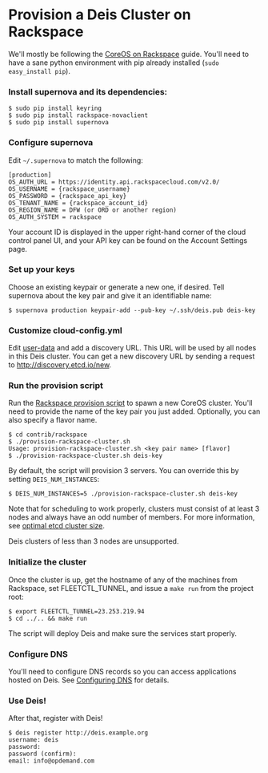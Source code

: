 # Provision a Deis Cluster on Rackspace

We'll mostly be following the [CoreOS on Rackspace](https://coreos.com/docs/running-coreos/cloud-providers/rackspace/) guide. You'll need to have a sane python environment with pip already installed (`sudo easy_install pip`).

### Install supernova and its dependencies:
```console
$ sudo pip install keyring
$ sudo pip install rackspace-novaclient
$ sudo pip install supernova
```

### Configure supernova
Edit `~/.supernova` to match the following:
```
[production]
OS_AUTH_URL = https://identity.api.rackspacecloud.com/v2.0/
OS_USERNAME = {rackspace_username}
OS_PASSWORD = {rackspace_api_key}
OS_TENANT_NAME = {rackspace_account_id}
OS_REGION_NAME = DFW (or ORD or another region)
OS_AUTH_SYSTEM = rackspace
```

Your account ID is displayed in the upper right-hand corner of the cloud control panel UI, and your API key can be found on the Account Settings page.

### Set up your keys
Choose an existing keypair or generate a new one, if desired. Tell supernova about the key pair and give it an identifiable name:

```console
$ supernova production keypair-add --pub-key ~/.ssh/deis.pub deis-key
```

### Customize cloud-config.yml
Edit [user-data](../coreos/user-data) and add a discovery URL. This URL will be used by all nodes in this Deis cluster. You can get a new discovery URL by sending a request to http://discovery.etcd.io/new.

### Run the provision script
Run the [Rackspace provision script](provision-rackspace-cluster.sh) to spawn a new CoreOS cluster.
You'll need to provide the name of the key pair you just added. Optionally, you can also specify a flavor name.
```console
$ cd contrib/rackspace
$ ./provision-rackspace-cluster.sh
Usage: provision-rackspace-cluster.sh <key pair name> [flavor]
$ ./provision-rackspace-cluster.sh deis-key
```

By default, the script will provision 3 servers. You can override this by setting `DEIS_NUM_INSTANCES`:
```console
$ DEIS_NUM_INSTANCES=5 ./provision-rackspace-cluster.sh deis-key
```

Note that for scheduling to work properly, clusters must consist of at least 3 nodes and always have an odd number of members.
For more information, see [optimal etcd cluster size](https://github.com/coreos/etcd/blob/master/Documentation/optimal-cluster-size.md).

Deis clusters of less than 3 nodes are unsupported.

### Initialize the cluster
Once the cluster is up, get the hostname of any of the machines from Rackspace, set
FLEETCTL_TUNNEL, and issue a `make run` from the project root:
```console
$ export FLEETCTL_TUNNEL=23.253.219.94
$ cd ../.. && make run
```
The script will deploy Deis and make sure the services start properly.

### Configure DNS
You'll need to configure DNS records so you can access applications hosted on Deis. See [Configuring DNS](http://docs.deis.io/en/latest/operations/configure-dns/) for details.

### Use Deis!
After that, register with Deis!
```
$ deis register http://deis.example.org
username: deis
password:
password (confirm):
email: info@opdemand.com
```
